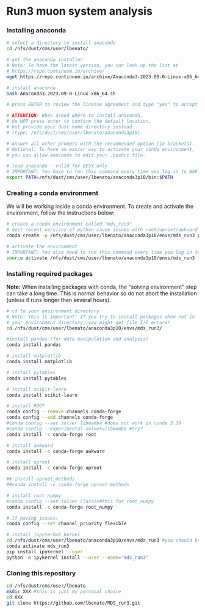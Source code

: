 # Run3 muon system analysis

### Installing anaconda

```bash
# select a directory to install anaconda
cd /nfs/dust/cms/user/lbenato/

# get the anaconda installer
# Note: To have the latest version, you can look up the list at
# https://repo.continuum.io/archive/
wget https://repo.continuum.io/archive/Anaconda3-2023.09-0-Linux-x86_64.sh

# install anaconda
bash Anaconda3-2023.09-0-Linux-x86_64.sh

# press ENTER to review the license agreement and type "yes" to accept

# ATTENTION! When asked where to install anaconda,
# do NOT press enter to confirm the default location,
# but provide your dust home directory instead
# (type: /nfs/dust/cms/user/lbenato/anaconda3p10).

# Answer all other prompts with the recommended option (in brackets).
# Optional: To have an easier way to activate your conda environment,
# you can allow anaconda to edit your .bashrc file.

# load anaconda - valid for DESY only
# IMPORTANT: You have to run this command every time you log in to NAF!
export PATH=/nfs/dust/cms/user/lbenato/anaconda3p10/bin:$PATH

```


### Creating a conda environment

We will be working inside a conda environment. To create and activate the environment, follow the instructions below:

```bash
# create a conda environment called "mds_run3"
# most recent versions of python cause issues with root/uproot/awkward
conda create -p /nfs/dust/cms/user/lbenato/anaconda3p10/envs/mds_run3 python=3.7

# activate the environment
# IMPORTANT: You also need to run this command every time you log in to NAF!
source activate /nfs/dust/cms/user/lbenato/anaconda3p10/envs/mds_run3
```

### Installing required packages

**Note:** When installing packages with conda, the "solving environment" step can take a long time. This is normal behavior so do not abort the installation (unless it runs longer than several hours).

```bash
# cd to your environment directory
# Note: This is important! If you try to install packages when not in
# your environment directory, you might get file I/O errors!
cd /nfs/dust/cms/user/lbenato/anaconda3p10/envs/mds_run3/

#install pandas (for data manipulation and analysis)
conda install pandas

# install matplotlib
conda install matplotlib

# install pytables
conda install pytables

# install scikit-learn
conda install scikit-learn

# install ROOT
conda config --remove channels conda-forge
conda config --add channels conda-forge
#conda config --set solver libmamba #does not work in conda 3.10
#conda config --experimental-solver=libmamba #try?
conda install -c conda-forge root

# install awkward
conda install -c conda-forge awkward

# install uproot
conda install -c conda-forge uproot

## install uproot_methods
##conda install -c conda-forge uproot-methods

# install root_numpy
#conda config --set solver classic#this for root_numpy
conda install -c conda-forge root_numpy

# If having issues:
conda config --set channel_priority flexible

# install jupyterhub kernel
cd /nfs/dust/cms/user/lbenato/anaconda3p10/envs/mds_run3 #you should be here already, better to be sure
conda activate mds_run3
pip install ipykernel --user
python -m ipykernel install --user --name="mds_run3"
```

### Cloning this repository

```bash
cd /nfs/dust/cms/user/lbenato
mkdir XXX #this is just my personal choice
cd XXX
git clone https://github.com/lbenato/MDS_run3.git
```
